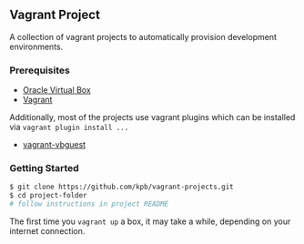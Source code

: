 ## Vagrant Project

A collection of vagrant projects to automatically provision development environments.

### Prerequisites

- [Oracle Virtual Box][virtual-box]
- [Vagrant][vagrant]

Additionally, most of the projects use vagrant plugins which can be installed via `vagrant plugin install ...`

- [vagrant-vbguest][vagrant-vbguest]

### Getting Started

```bash
$ git clone https://github.com/kpb/vagrant-projects.git
$ cd project-folder
# follow instructions in project README
```

The first time you `vagrant up` a box, it may take a while, depending on your internet connection.

<!-- ref links -->
[virtual-box]://www.virtualbox.org/wiki/Downloads "Oracle Virtual Box"
[vagrant]: https://www.vagrantup.com "Vagrant"
[vagrant-vbguest]: https://github.com/dotless-de/vagrant-vbguest "vbguest plugin"
